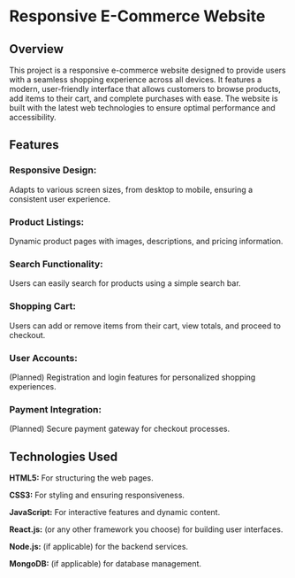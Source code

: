 # Responsive E-Commerce Website
## Overview
This project is a responsive e-commerce website designed to provide users with a seamless shopping experience across all devices. It features a modern, user-friendly interface that allows customers to browse products, add items to their cart, and complete purchases with ease. The website is built with the latest web technologies to ensure optimal performance and accessibility.

## Features
### Responsive Design: 
Adapts to various screen sizes, from desktop to mobile, ensuring a consistent user experience.
### Product Listings: 
Dynamic product pages with images, descriptions, and pricing information.
### Search Functionality: 
Users can easily search for products using a simple search bar.
### Shopping Cart: 
Users can add or remove items from their cart, view totals, and proceed to checkout.
### User Accounts: 
(Planned) Registration and login features for personalized shopping experiences.
### Payment Integration: 
(Planned) Secure payment gateway for checkout processes.

## Technologies Used
**HTML5:** For structuring the web pages.

**CSS3:** For styling and ensuring responsiveness.

**JavaScript:** For interactive features and dynamic content.

**React.js:** (or any other framework you choose) for building user interfaces.

**Node.js:** (if applicable) for the backend services.

**MongoDB:** (if applicable) for database management.
